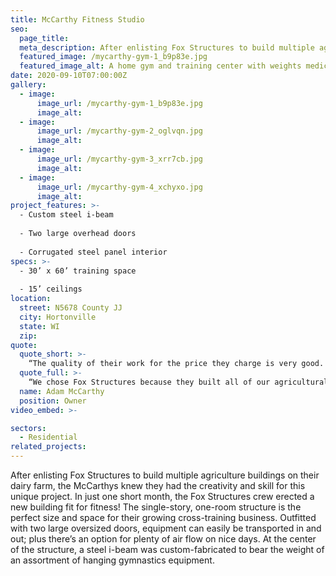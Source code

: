 ```yaml
---
title: McCarthy Fitness Studio
seo:
  page_title:
  meta_description: After enlisting Fox Structures to build multiple agriculture buildings on their dairy farm, the McCarthys knew they had the creativity and skill for this unique project.
  featured_image: /mycarthy-gym-1_b9p83e.jpg
  featured_image_alt: A home gym and training center with weights medicine balls and a variety of other workout equipment
date: 2020-09-10T07:00:00Z
gallery: 
  - image: 
      image_url: /mycarthy-gym-1_b9p83e.jpg
      image_alt:
  - image: 
      image_url: /mycarthy-gym-2_oglvqn.jpg
      image_alt:
  - image: 
      image_url: /mycarthy-gym-3_xrr7cb.jpg
      image_alt:
  - image: 
      image_url: /mycarthy-gym-4_xchyxo.jpg
      image_alt:
project_features: >-
  - Custom steel i-beam
  
  - Two large overhead doors
  
  - Corrugated steel panel interior
specs: >-
  - 30’ x 60’ training space
  
  - 15’ ceilings
location:
  street: N5678 County JJ
  city: Hortonville
  state: WI
  zip:
quote:
  quote_short: >-
    “The quality of their work for the price they charge is very good. Their process is exceptional.”
  quote_full: >-
    “We chose Fox Structures because they built all of our agricultural buildings at the farm. We have developed a close relationship and keep going back to them. The quality of their work for the price they charge is very good. Their process is exceptional. Anytime you have questions or concerns they’re available to address them. It’s full-service … everything is taken care of. We would absolutely recommend them to others!”
  name: Adam McCarthy
  position: Owner
video_embed: >-

sectors:
  - Residential
related_projects: 
---
```


After enlisting Fox Structures to build multiple agriculture buildings on their dairy farm, the McCarthys knew they had the creativity and skill for this unique project. In just one short month, the Fox Structures crew erected a new building fit for fitness! The single-story, one-room structure is the perfect size and space for their growing cross-training business. Outfitted with two large oversized doors, equipment can easily be transported in and out; plus there’s an option for plenty of air flow on nice days. At the center of the structure, a steel i-beam was custom-fabricated to bear the weight of an assortment of hanging gymnastics equipment.